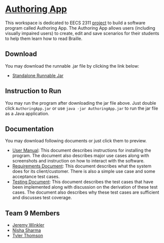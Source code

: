 # [Authoring App](https://github.com/NS-01/forked_enamel)

This workspace is dedicated to EECS 2311 [project](https://wiki.eecs.yorku.ca/course_archive/2017-18/W/2311/proj) to build a software program called Authoring App. The Authoring App allows users (including visually impaired users) to create, edit and save scenarios for their students to help them learn how to read Braille.

## Download
You may download the runnable .jar file by clicking the link below: 
* [Standalone Runnable Jar](https://github.com/NS-01/forked_enamel/tree/master/Standalone%20Runnable%20Jar)

## Instruction to Run
You may run the program after downloading the jar file above. Just double click `AuthoringApp.jar` or use `java -jar AuthoringApp.jar` to run the jar file as a Java application.

## Documentation
You may download following documents or just click them to preview.

* [User Manual](https://github.com/NS-01/forked_enamel/blob/master/Documents/2311%20-%20User%20Manual.pdf): This document describes  instructions for installing the program. The document also describes major use cases along with  screenshots and instruction on how to interact with the software.  
* [Requirements Document](https://github.com/NS-01/forked_enamel/blob/master/Documents/Requirements%20Document%20%5BMidterm%20Submission%5D.pdf): This document describes what the system does for its client/customer. There is also a simple use case and some acceptance test cases.
* [Testing Document](https://github.com/NS-01/forked_enamel/blob/master/Documents/Testing%20Documents.pdf): This document describes the test cases that have been implemented along with discussion on the derivation of these test cases. The document also describes why these test cases are
sufficient and discusses test coverage. 

## Team 9 Members 

* [Jeremy Winkler](https://github.com/JeremyWinkler)
* [Nisha Sharma](https://github.com/NS-01)
* [Tyler Thomson](https://github.com/tynt7)

